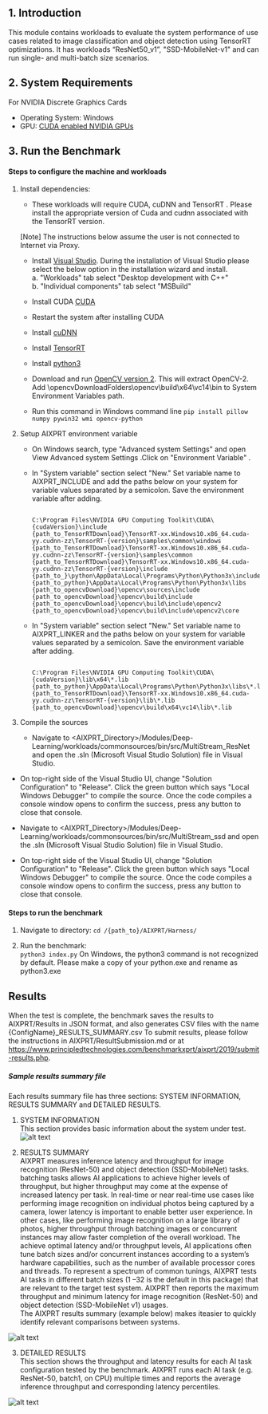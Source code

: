 ﻿## 1. Introduction
This module contains workloads to evaluate the system performance of use cases related to image classification and object detection using TensorRT optimizations.
It has workloads “ResNet50_v1”, "SSD-MobileNet-v1" and can run single- and multi-batch size scenarios.

## 2. System Requirements
For NVIDIA Discrete Graphics Cards
* Operating System:
	Windows
* GPU:
	  [CUDA enabled NVIDIA GPUs](https://developer.nvidia.com/cuda-gpus)

## 3. Run the Benchmark

#### Steps to configure the machine and workloads

1. Install dependencies:
   * These workloads will require CUDA, cuDNN and TensorRT . Please install the appropriate version of Cuda and cudnn associated with the TensorRT version.

    [Note] The instructions below assume the user is not connected to Internet via Proxy.
   * Install [Visual Studio](https://docs.microsoft.com/en-us/visualstudio/install/install-visual-studio?view=vs-2019). During the installation of Visual Studio please select the below option in the installation wizard and install. <br />
        a. "Workloads" tab select "Desktop development with C++" <br />
        b. "Individual components" tab select "MSBuild" <br />
    
   * Install CUDA [CUDA](https://developer.nvidia.com/cuda-downloads)
 
   * Restart the system after installing CUDA 
  
   * Install [cuDNN](https://docs.nvidia.com/deeplearning/sdk/cudnn-install/index.html#install-windows)

   * Install [TensorRT](https://docs.nvidia.com/deeplearning/sdk/tensorrt-install-guide/index.html#installing-zip)

   * Install [python3](https://www.python.org/downloads/)

   * Download and run  [OpenCV version 2](https://sourceforge.net/projects/opencvlibrary/files/opencv-win/2.4.13/). This will extract OpenCV-2. Add \opencvDownloadFolders\opencv\build\x64\vc14\bin to System Environment Variables path.

   * Run this command in Windows command line `pip install pillow numpy pywin32 wmi opencv-python`

2. Setup AIXPRT environment variable

   * On Windows search, type "Advanced system Settings" and open View Advanced system Settings .Click on  "Environment Variable" . 
   * In "System variable" section select "New." Set variable name to AIXPRT_INCLUDE and add the paths below on your system for variable values separated by a semicolon. Save the environment variable after adding.
      ```

      C:\Program Files\NVIDIA GPU Computing Toolkit\CUDA\{cudaVersion}\include
      {path_to_TensorRTDownload}\TensorRT-xx.Windows10.x86_64.cuda-yy.cudnn-zz\TensorRT-{version}\samples\common\windows
      {path_to_TensorRTDownload}\TensorRT-xx.Windows10.x86_64.cuda-yy.cudnn-zz\TensorRT-{version}\samples\common
      {path_to_TensorRTDownload}\TensorRT-xx.Windows10.x86_64.cuda-yy.cudnn-zz\TensorRT-{version}\include
      {path_to_}\python\AppData\Local\Programs\Python\Python3x\include
      {path_to_python}\AppData\Local\Programs\Python\Python3x\libs
      {path_to_opencvDownload}\opencv\sources\include
      {path_to_opencvDownload}\opencv\build\include
      {path_to_opencvDownload}\opencv\build\include\opencv2
      {path_to_opencvDownload}\opencv\build\include\opencv2\core
  
      ```

   * In "System variable" section select "New." Set variable name to AIXPRT_LINKER and the paths below on your system for variable values separated by a semicolon. Save the environment variable after adding.

      ```
      
      C:\Program Files\NVIDIA GPU Computing Toolkit\CUDA\{cudaVersion}\lib\x64\*.lib
      {path_to_python}\AppData\Local\Programs\Python\Python3x\libs\*.lib
      {path_to_TensorRTDownload}\TensorRT-xx.Windows10.x86_64.cuda-yy.cudnn-zz\TensorRT-{version}\lib\*.lib
      {path_to_opencvDownload}\opencv\build\x64\vc14\lib\*.lib

      ```
3. Compile the sources 

	* Navigate to  <AIXPRT_Directory>/Modules/Deep-Learning/workloads/commonsources/bin/src/MultiStream_ResNet and open the .sln (Microsoft Visual Studio Solution) file in Visual Studio.

  * On top-right side of the Visual Studio UI, change "Solution Configuration" to "Release". Click the green button which says "Local Windows Debugger" to compile the source. Once the code compiles a console window opens to confirm the success, press any button to close that console.

  * Navigate to  <AIXPRT_Directory>/Modules/Deep-Learning/workloads/commonsources/bin/src/MultiStream_ssd and open the .sln (Microsoft Visual Studio Solution) file in Visual Studio.

  * On top-right side of the Visual Studio UI, change "Solution Configuration" to "Release". Click the green button which says "Local Windows Debugger" to compile the source. Once the code compiles a console window opens to confirm the success, press any button to close that console.
#### Steps to run the benchmark
 1. Navigate to directory:
 	`cd /{path_to}/AIXPRT/Harness/`

 2. Run the benchmark:<br />
	`python3 index.py`
   On Windows, the python3 command is not recognized by default. Please make a copy of your python.exe and rename as python3.exe
   
## Results

When the test is complete, the benchmark saves the results to AIXPRT/Results in JSON format, and also generates CSV files with the name {ConfigName}_RESULTS_SUMMARY.csv
To submit results, please follow the instructions in AIXPRT/ResultSubmission.md or at https://www.principledtechnologies.com/benchmarkxprt/aixprt/2019/submit-results.php.


##### Sample results summary file <br/>

Each results summary file has three sections: SYSTEM INFORMATION, RESULTS SUMMARY and DETAILED RESULTS.<br/>
 1. SYSTEM INFORMATION <br/>
    This section provides basic information about the system under test. <br/>
    ![alt text](https://github.com/BenchmarkXPRT/AIXPRT/tree/master/Tensorflow/AIXPRT/Harness/assets/tensorflow_systemInfo.png)

 2. RESULTS SUMMARY <br/>
    AIXPRT measures inference latency and throughput for image recognition (ResNet-50) and object detection (SSD-MobileNet) tasks. batching tasks allows AI applications to achieve 
higher levels of throughput, but higher throughput may come at the expense of increased latency per task. In real-time or near real-time use cases like performing image recognition 
on individual photos being captured by a camera, lower latency is important to enable better user experience. In other cases, like performing image recognition on a large library of 
photos, higher throughput through batching images or concurrent instances may allow faster completion of the overall workload. The achieve optimal latency and/or throughput levels, 
AI applications often tune batch sizes and/or concurrent instances according to a system’s hardware capabilities, such as the number of available processor cores and threads.
To represent a spectrum of common tunings, AIXPRT tests AI tasks in different batch sizes (1 –32 is the default in this package) that are relevant to the target test system. 
AIXPRT then reports the maximum throughput and minimum latency for image recognition (ResNet-50) and object detection (SSD-MobileNet v1) usages.<br/>
The AIXPRT results summary (example below) makes iteasier to quickly identify relevant comparisons between systems. <br/>

 ![alt text](https://github.com/BenchmarkXPRT/AIXPRT/tree/master/Tensorflow/AIXPRT/Harness/assets/results_summary.png)


 3. DETAILED RESULTS <br/>
   This section shows the throughput and latency results for each AI task configuration tested by the benchmark. 
AIXPRT runs each AI task (e.g. ResNet-50, batch1, on CPU) multiple times and reports the average inference throughput and corresponding latency percentiles.

![alt text](https://github.com/BenchmarkXPRT/AIXPRT/tree/master/Tensorflow/AIXPRT/Harness/assets/detailed_results.png)